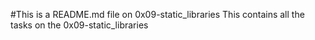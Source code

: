 #This is a README.md file on 0x09-static_libraries
This contains all the tasks on the 0x09-static_libraries
